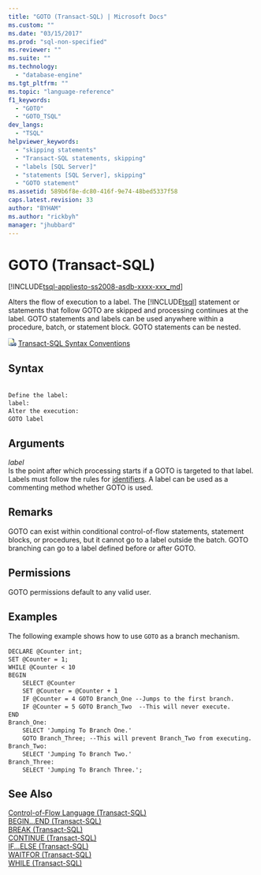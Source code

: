 ```yaml
---
title: "GOTO (Transact-SQL) | Microsoft Docs"
ms.custom: ""
ms.date: "03/15/2017"
ms.prod: "sql-non-specified"
ms.reviewer: ""
ms.suite: ""
ms.technology: 
  - "database-engine"
ms.tgt_pltfrm: ""
ms.topic: "language-reference"
f1_keywords: 
  - "GOTO"
  - "GOTO_TSQL"
dev_langs: 
  - "TSQL"
helpviewer_keywords: 
  - "skipping statements"
  - "Transact-SQL statements, skipping"
  - "labels [SQL Server]"
  - "statements [SQL Server], skipping"
  - "GOTO statement"
ms.assetid: 589b6f8e-dc80-416f-9e74-48bed5337f58
caps.latest.revision: 33
author: "BYHAM"
ms.author: "rickbyh"
manager: "jhubbard"
---
```

# GOTO (Transact-SQL)
[!INCLUDE[tsql-appliesto-ss2008-asdb-xxxx-xxx_md](../../includes/tsql-appliesto-ss2008-asdb-xxxx-xxx-md.md)]

  Alters the flow of execution to a label. The [!INCLUDE[tsql](../../includes/tsql-md.md)] statement or statements that follow GOTO are skipped and processing continues at the label. GOTO statements and labels can be used anywhere within a procedure, batch, or statement block. GOTO statements can be nested.  
  
 ![Topic link icon](../../database-engine/configure-windows/media/topic-link.gif "Topic link icon") [Transact-SQL Syntax Conventions](../../t-sql/language-elements/transact-sql-syntax-conventions-transact-sql.md)  
  
## Syntax  
  
```  
  
Define the label:   
label:   
Alter the execution:  
GOTO label   
```  
  
## Arguments  
 *label*  
 Is the point after which processing starts if a GOTO is targeted to that label. Labels must follow the rules for [identifiers](../../relational-databases/databases/database-identifiers.md). A label can be used as a commenting method whether GOTO is used.  
  
## Remarks  
 GOTO can exist within conditional control-of-flow statements, statement blocks, or procedures, but it cannot go to a label outside the batch. GOTO branching can go to a label defined before or after GOTO.  
  
## Permissions  
 GOTO permissions default to any valid user.  
  
## Examples  
 The following example shows how to use `GOTO` as a branch mechanism.  
  
```  
DECLARE @Counter int;  
SET @Counter = 1;  
WHILE @Counter < 10  
BEGIN   
    SELECT @Counter  
    SET @Counter = @Counter + 1  
    IF @Counter = 4 GOTO Branch_One --Jumps to the first branch.  
    IF @Counter = 5 GOTO Branch_Two  --This will never execute.  
END  
Branch_One:  
    SELECT 'Jumping To Branch One.'  
    GOTO Branch_Three; --This will prevent Branch_Two from executing.  
Branch_Two:  
    SELECT 'Jumping To Branch Two.'  
Branch_Three:  
    SELECT 'Jumping To Branch Three.';  
```  
  
## See Also  
 [Control-of-Flow Language &#40;Transact-SQL&#41;](~/t-sql/language-elements/control-of-flow.md)   
 [BEGIN...END &#40;Transact-SQL&#41;](../../t-sql/language-elements/begin-end-transact-sql.md)   
 [BREAK &#40;Transact-SQL&#41;](../../t-sql/language-elements/break-transact-sql.md)   
 [CONTINUE &#40;Transact-SQL&#41;](../../t-sql/language-elements/continue-transact-sql.md)   
 [IF...ELSE &#40;Transact-SQL&#41;](../../t-sql/language-elements/if-else-transact-sql.md)   
 [WAITFOR &#40;Transact-SQL&#41;](../../t-sql/language-elements/waitfor-transact-sql.md)   
 [WHILE &#40;Transact-SQL&#41;](../../t-sql/language-elements/while-transact-sql.md)  
  
  
